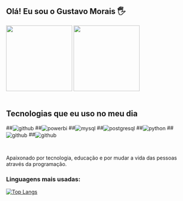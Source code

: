 ## Olá! Eu sou o Gustavo Morais 🖐️

<div>
  <img  height="180em" src="https://github-readme-stats.vercel.app/api?username=ghpires98&show_icons=true&theme=great-gatsby&include_all_commits=true&count_private=true"/>
  <img height="180em" src="https://github-readme-stats.vercel.app/api/top-langs/?username=ghpires98&layout=compact&langs_count=7&theme=dark"/>
</div>
<br>

## Tecnologias que eu uso no meu dia
##<img align="center" alt="github" src="https://img.shields.io/badge/GitHub-181717.svg?style=for-the-badge&logo=GitHub&logoColor=white"/>
##<img align="center" alt="powerbi" src="https://img.shields.io/badge/Power%20BI-F2C811.svg?style=for-the-badge&logo=Power-BI&logoColor=black"/>
##<img align="center" alt="mysql" src="https://img.shields.io/badge/MySQL-4479A1.svg?style=for-the-badge&logo=MySQL&logoColor=white"/>
##<img align="center" alt="postgresql" src="https://img.shields.io/badge/PostgreSQL-4169E1.svg?style=for-the-badge&logo=PostgreSQL&logoColor=white"/>
##<img align="center" alt="python" src="https://img.shields.io/badge/Python-3776AB.svg?style=for-the-badge&logo=Python&logoColor=white"/>
##<img align="center" alt="github" src="https://img.shields.io/badge/Ubuntu-E95420.svg?style=for-the-badge&logo=Ubuntu&logoColor=white"/>
##<img align="center" alt="github" src="https://img.shields.io/badge/Microsoft%20Office-D83B01.svg?style=for-the-badge&logo=Microsoft-Office&logoColor=white"/>
<div style="display: inline_block">

</div><br/>

Apaixonado por tecnologia, educação e por mudar a vida das pessoas através da programação.

### Linguagens mais usadas:
[![Top Langs](https://github-readme-stats.vercel.app/api/top-langs/?username=ghpires98)](https://github.com/ghpires98/github-readme-stats)
